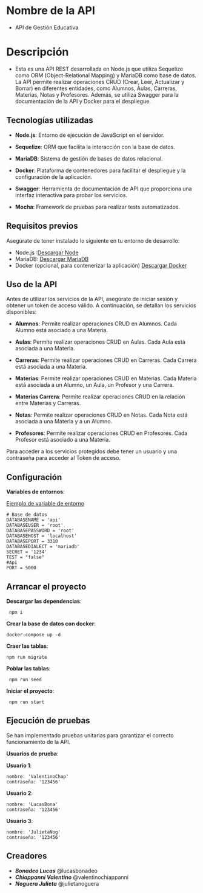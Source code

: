 # Nombre de la API

- API de Gestión Educativa

# Descripción
- Esta es una API REST desarrollada en Node.js que utiliza Sequelize como ORM (Object-Relational Mapping) y MariaDB como base de datos. La API permite realizar operaciones CRUD (Crear, Leer, Actualizar y Borrar) en diferentes entidades, como Alumnos, Aulas, Carreras, Materias, Notas y Profesores. Además, se utiliza Swagger para la documentación de la API y Docker para el despliegue.


## Tecnologías utilizadas

- **Node.js**: Entorno de ejecución de JavaScript en el servidor.

- **Sequelize**: ORM que facilita la interacción con la base de datos.

- **MariaDB**: Sistema de gestión de bases de datos relacional.

- **Docker**: Plataforma de contenedores para facilitar el despliegue y la configuración de la aplicación.

- **Swagger**: Herramienta de documentación de API que proporciona una interfaz interactiva para probar los servicios.

- **Mocha**: Framework de pruebas para realizar tests automatizados.


## Requisitos previos

Asegúrate de tener instalado lo siguiente en tu entorno de desarrollo:
- Node.js :[Descargar Node](https://nodejs.org/es/download)
- MariaDB: [Descargar MariaDB](https://mariadb.org/download/?t=mariadb)
- Docker (opcional, para contenerizar la aplicación) [Descargar Docker](https://www.docker.com/)



## Uso de la API

Antes de utilizar los servicios de la API, asegúrate de iniciar sesión y obtener un token de acceso válido. A continuación, se detallan los servicios disponibles:

* **Alumnos**: Permite realizar operaciones CRUD en Alumnos. Cada Alumno está asociado a una Materia.

* **Aulas**: Permite realizar operaciones CRUD en Aulas. Cada Aula está asociada a una Materia.

* **Carreras**: Permite realizar operaciones CRUD en Carreras. Cada Carrera está asociada a una Materia.

* **Materias**: Permite realizar operaciones CRUD en Materias. Cada Materia está asociada a un Alumno, un Aula, un Profesor y una Carrera.

* **Materias Carrera**: Permite realizar operaciones CRUD en la relación entre Materias y Carreras.

* **Notas**: Permite realizar operaciones CRUD en Notas. Cada Nota está asociada a una Materia y a un  Alumno.

* **Profesores**: Permite realizar operaciones CRUD en Profesores. Cada Profesor está asociado a una Materia.

Para acceder a los servicios protegidos debe tener un usuario y una contraseña para acceder al Token de acceso.



## Configuración

**Variables de entornos**:

[Ejemplo de variable de entorno](./.env_ejemplo)

```
# Base de datos
DATABASENAME = 'api'
DATABASEUSER = 'root'
DATABASEPASSWORD = 'root'
DATABASEHOST = 'localhost'
DATABASEPORT = 3310
DATABASEDIALECT = 'mariadb'
SECRET = '1234'
TEST = "false"
#Api
PORT = 5000
```

## Arrancar el proyecto

**Descargar las dependencias**:
```
 npm i
```

**Crear la base de datos con docker**:
```
docker-compose up -d
```

**Craer las tablas**:
```
npm run migrate
```

**Poblar las tablas**:
```
 npm run seed
```

**Iniciar el proyecto**:
```
 npm run start
```

## Ejecución de pruebas

Se han implementado pruebas unitarias para garantizar el correcto funcionamiento de la API.

**Usuarios de prueba**:

**Usuario 1**:

```
nombre: 'ValentinoChap'
contraseña: '123456'
```

**Usuario 2**:

```
nombre: 'LucasBona'
contraseña: '123456'
```

**Usuario 3**:

```
nombre: 'JulietaNog'
contraseña: '123456'
```

## Creadores
- ***Bonadeo Lucas*** @lucasbonadeo
- ***Chiappanni Valentino*** @valentinochiappanni
- ***Noguera Julieta*** @julietanoguera






